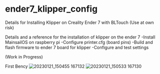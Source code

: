# ender7_klipper_config
Details for Installing Klipper on Creality Ender 7 with BLTouch
(Use at own risk)

Details and a reference for the installation of klipper on the ender 7
 -Install MainsailOS on raspberry pi
 -Configure printer.cfg (board pins)
 -Build and flash firmware to ender 7 board for klipper
 -Configure and test settings
 
 (Work in Progress)
 
 First Bency
![20230121_150455 167132](https://user-images.githubusercontent.com/121613362/213863452-1865b6c5-bf65-48be-adda-00ca4e97676e.jpg)
![20230121_150533 167130](https://user-images.githubusercontent.com/121613362/213863458-201dbd82-3e40-40df-90d4-883b426c66c4.jpg)

